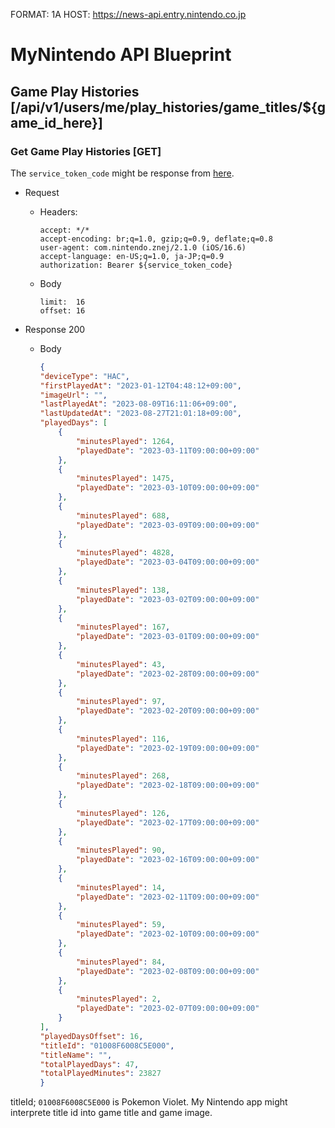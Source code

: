 FORMAT: 1A
HOST: https://news-api.entry.nintendo.co.jp

# MyNintendo API Blueprint

## Game Play Histories [/api/v1/users/me/play_histories/game_titles/${game_id_here}]
### Get Game Play Histories [GET]
The `service_token_code` might be response from [here](./NintendoAccountBlueprint.md#service-token-connect100apitoken).
+ Request
  + Headers:
    ```
    accept: */* 
    accept-encoding: br;q=1.0, gzip;q=0.9, deflate;q=0.8
    user-agent: com.nintendo.znej/2.1.0 (iOS/16.6)
    accept-language: en-US;q=1.0, ja-JP;q=0.9
    authorization: Bearer ${service_token_code}
    ```
  + Body
    ```
    limit:  16
    offset: 16
    ```

+ Response 200
  + Body
    ```json
    {
    "deviceType": "HAC",
    "firstPlayedAt": "2023-01-12T04:48:12+09:00",
    "imageUrl": "",
    "lastPlayedAt": "2023-08-09T16:11:06+09:00",
    "lastUpdatedAt": "2023-08-27T21:01:18+09:00",
    "playedDays": [
        {
            "minutesPlayed": 1264,
            "playedDate": "2023-03-11T09:00:00+09:00"
        },
        {
            "minutesPlayed": 1475,
            "playedDate": "2023-03-10T09:00:00+09:00"
        },
        {
            "minutesPlayed": 688,
            "playedDate": "2023-03-09T09:00:00+09:00"
        },
        {
            "minutesPlayed": 4828,
            "playedDate": "2023-03-04T09:00:00+09:00"
        },
        {
            "minutesPlayed": 138,
            "playedDate": "2023-03-02T09:00:00+09:00"
        },
        {
            "minutesPlayed": 167,
            "playedDate": "2023-03-01T09:00:00+09:00"
        },
        {
            "minutesPlayed": 43,
            "playedDate": "2023-02-28T09:00:00+09:00"
        },
        {
            "minutesPlayed": 97,
            "playedDate": "2023-02-20T09:00:00+09:00"
        },
        {
            "minutesPlayed": 116,
            "playedDate": "2023-02-19T09:00:00+09:00"
        },
        {
            "minutesPlayed": 268,
            "playedDate": "2023-02-18T09:00:00+09:00"
        },
        {
            "minutesPlayed": 126,
            "playedDate": "2023-02-17T09:00:00+09:00"
        },
        {
            "minutesPlayed": 90,
            "playedDate": "2023-02-16T09:00:00+09:00"
        },
        {
            "minutesPlayed": 14,
            "playedDate": "2023-02-11T09:00:00+09:00"
        },
        {
            "minutesPlayed": 59,
            "playedDate": "2023-02-10T09:00:00+09:00"
        },
        {
            "minutesPlayed": 84,
            "playedDate": "2023-02-08T09:00:00+09:00"
        },
        {
            "minutesPlayed": 2,
            "playedDate": "2023-02-07T09:00:00+09:00"
        }
    ],
    "playedDaysOffset": 16,
    "titleId": "01008F6008C5E000",
    "titleName": "",
    "totalPlayedDays": 47,
    "totalPlayedMinutes": 23827
    }
    ```
titleId;  `01008F6008C5E000` is Pokemon Violet.
My Nintendo app might interprete title id into game title and game image.
